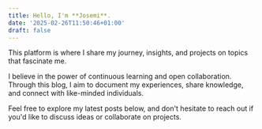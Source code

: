 ```yaml
---
title: Hello, I'm **Josemi**.
date: '2025-02-26T11:50:46+01:00'
draft: false
---
```


This platform is where I share my journey, insights, and projects on topics that fascinate me.

I believe in the power of continuous learning and open collaboration. Through this blog, I aim to document my experiences, share knowledge, and connect with like-minded individuals.

Feel free to explore my latest posts below, and don't hesitate to reach out if you'd like to discuss ideas or collaborate on projects.
